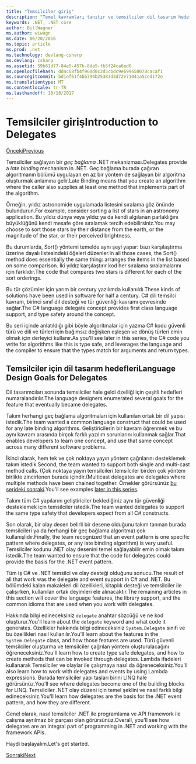 ```yaml
---
title: "Temsilciler giriş"
description: "Temel kavramları tanıtır ve temsilciler dil tasarım hedefleri ele bu genel bakış konusunun temsilcileri hakkında bilgi edinin."
keywords: .NET, .NET core
author: BillWagner
ms.author: wiwagn
ms.date: 06/20/2016
ms.topic: article
ms.prod: .net
ms.technology: devlang-csharp
ms.devlang: csharp
ms.assetid: 59b61d77-84e5-457b-8da5-fb5f24ca6ed6
ms.openlocfilehash: dd4c68fb4f960d0c2d5cbdc9e699650070cacaf1
ms.sourcegitcommit: bd1ef61f4bb794b25383d3d72e71041a5ced172e
ms.translationtype: MT
ms.contentlocale: tr-TR
ms.lasthandoff: 10/18/2017
---
```

# <a name="introduction-to-delegates"></a><span data-ttu-id="9b3e3-104">Temsilciler giriş</span><span class="sxs-lookup"><span data-stu-id="9b3e3-104">Introduction to Delegates</span></span>

[<span data-ttu-id="9b3e3-105">Önceki</span><span class="sxs-lookup"><span data-stu-id="9b3e3-105">Previous</span></span>](delegates-events.md)

<span data-ttu-id="9b3e3-106">Temsilciler sağlayan bir *geç bağlama* .NET mekanizması.</span><span class="sxs-lookup"><span data-stu-id="9b3e3-106">Delegates provide a *late binding* mechanism in .NET.</span></span> <span data-ttu-id="9b3e3-107">Geç bağlama burada çağıran algoritmanın bölümü uygulayan en az bir yöntem de sağlayan bir algoritma oluşturmak anlamına gelir.</span><span class="sxs-lookup"><span data-stu-id="9b3e3-107">Late Binding means that you create an algorithm where the caller also supplies at least one method that implements part of the algorithm.</span></span>

<span data-ttu-id="9b3e3-108">Örneğin, yıldız astronomide uygulamada listesini sıralama göz önünde bulundurun.</span><span class="sxs-lookup"><span data-stu-id="9b3e3-108">For example, consider sorting a list of stars in an astronomy application.</span></span>
<span data-ttu-id="9b3e3-109">Bu yıldız dünya veya yıldız ya da kendi algılanan parlaklığını büyüklüğünü kendi mesafe göre sıralamak tercih edebilirsiniz.</span><span class="sxs-lookup"><span data-stu-id="9b3e3-109">You may choose to sort those stars by their distance from the earth, or the magnitude of the star, or their perceived brightness.</span></span>

<span data-ttu-id="9b3e3-110">Bu durumlarda, Sort() yöntemi temelde aynı şeyi yapar: bazı karşılaştırma üzerine dayalı listesindeki öğeleri düzenler.</span><span class="sxs-lookup"><span data-stu-id="9b3e3-110">In all those cases, the Sort() method does essentially the same thing: arranges the items in the list based on some comparison.</span></span> <span data-ttu-id="9b3e3-111">İki yıldız karşılaştırır kod her sıralama sıralamalarını için farklıdır.</span><span class="sxs-lookup"><span data-stu-id="9b3e3-111">The code that compares two stars is different for each of the sort orderings.</span></span>

<span data-ttu-id="9b3e3-112">Bu tür çözümler için yarım bir century yazılımda kullanıldı.</span><span class="sxs-lookup"><span data-stu-id="9b3e3-112">These kinds of solutions have been used in software for half a century.</span></span>
<span data-ttu-id="9b3e3-113">C# dili temsilci kavram, birinci sınıf dil desteği ve tür güvenliği kavramı çevresinde sağlar.</span><span class="sxs-lookup"><span data-stu-id="9b3e3-113">The C# language delegate concept provides first class language support, and type safety around the concept.</span></span>

<span data-ttu-id="9b3e3-114">Bu seri içinde anlatıldığı gibi böyle algoritmalar için yazma C# kodu güvenli türü ve dili ve türleri için bağımsız değişken eşleşen ve dönüş türleri emin olmak için derleyici kullanır.</span><span class="sxs-lookup"><span data-stu-id="9b3e3-114">As you'll see later in this series, the C# code you write for algorithms like this is type safe, and leverages the language and the compiler to ensure that the types match for arguments and return types.</span></span>

## <a name="language-design-goals-for-delegates"></a><span data-ttu-id="9b3e3-115">Temsilciler için dil tasarım hedefleri</span><span class="sxs-lookup"><span data-stu-id="9b3e3-115">Language Design Goals for Delegates</span></span>

<span data-ttu-id="9b3e3-116">Dil tasarımcıları sonunda temsilciler hale geldi özelliği için çeşitli hedefleri numaralandırılır.</span><span class="sxs-lookup"><span data-stu-id="9b3e3-116">The language designers enumerated several goals for the feature that eventually became delegates.</span></span>

<span data-ttu-id="9b3e3-117">Takım herhangi geç bağlama algoritmaları için kullanılan ortak bir dil yapısı istedik.</span><span class="sxs-lookup"><span data-stu-id="9b3e3-117">The team wanted a common language construct that could be used for any late binding algorithms.</span></span> <span data-ttu-id="9b3e3-118">Geliştiricilerin bir kavram öğrenmek ve bu aynı kavram arasında birçok farklı yazılım sorunlarını kullanmak sağlar.</span><span class="sxs-lookup"><span data-stu-id="9b3e3-118">That enables developers to learn one concept, and use that same concept across many different software problems.</span></span>

<span data-ttu-id="9b3e3-119">İkinci olarak, hem tek ve çok noktaya yayın yöntem çağrılarını desteklemek takım istedik.</span><span class="sxs-lookup"><span data-stu-id="9b3e3-119">Second, the team wanted to support both single and multi-cast method calls.</span></span> <span data-ttu-id="9b3e3-120">(Çok noktaya yayın temsilcileri temsilciler birden çok yöntem birlikte zincirlenen burada içindir.</span><span class="sxs-lookup"><span data-stu-id="9b3e3-120">(Multicast delegates are delegates where multiple methods have been chained together.</span></span> <span data-ttu-id="9b3e3-121">Örnekler görürsünüz [bu serideki sonraki](delegate-class.md).</span><span class="sxs-lookup"><span data-stu-id="9b3e3-121">You'll see examples [later in this series](delegate-class.md).</span></span> 

<span data-ttu-id="9b3e3-122">Takım tüm C# yapılarını geliştiriciler beklediğiniz aynı tür güvenliği desteklemek için temsilciler istedik.</span><span class="sxs-lookup"><span data-stu-id="9b3e3-122">The team wanted delegates to support the same type safety that developers expect from all C# constructs.</span></span> 

<span data-ttu-id="9b3e3-123">Son olarak, bir olay desen belirli bir desene olduğunu takım tanınan burada temsilcileri ya da herhangi bir geç bağlama algoritma) çok kullanışlıdır.</span><span class="sxs-lookup"><span data-stu-id="9b3e3-123">Finally, the team recognized that an event pattern is one specific pattern where delegates, or any late binding algorithm) is very useful.</span></span> <span data-ttu-id="9b3e3-124">Temsilciler kodunu .NET olay desenini temel sağlayabilir emin olmak takım istedik.</span><span class="sxs-lookup"><span data-stu-id="9b3e3-124">The team wanted to ensure that the code for delegates could provide the basis for the .NET event pattern.</span></span>

<span data-ttu-id="9b3e3-125">Tüm iş C# ve .NET temsilci ve olay desteği olduğunu sonucu.</span><span class="sxs-lookup"><span data-stu-id="9b3e3-125">The result of all that work was the delegate and event support in C# and .NET.</span></span> <span data-ttu-id="9b3e3-126">Bu bölümdeki kalan makaleleri dil özellikleri, kitaplık desteği ve temsilciler ile çalışırken, kullanılan ortak deyimleri ele alınacaktır.</span><span class="sxs-lookup"><span data-stu-id="9b3e3-126">The remaining articles in this section will cover the language features, the library support, and the common idioms that are used when you work with delegates.</span></span>

<span data-ttu-id="9b3e3-127">Hakkında bilgi edineceksiniz `delegate` anahtar sözcüğü ve ne kod oluşturur.</span><span class="sxs-lookup"><span data-stu-id="9b3e3-127">You'll learn about the `delegate` keyword and what code it generates.</span></span> <span data-ttu-id="9b3e3-128">Özellikler hakkında bilgi edineceksiniz `System.Delegate` sınıfı ve bu özellikleri nasıl kullanılır.</span><span class="sxs-lookup"><span data-stu-id="9b3e3-128">You'll learn about the features in the `System.Delegate` class, and how those features are used.</span></span> <span data-ttu-id="9b3e3-129">Türü güvenli temsilciler oluşturma ve temsilciler çağrılan yöntem oluşturulacağını öğreneceksiniz.</span><span class="sxs-lookup"><span data-stu-id="9b3e3-129">You'll learn how to create type safe delegates, and how to create methods that can be invoked through delegates.</span></span> <span data-ttu-id="9b3e3-130">Lambda ifadeleri kullanarak Temsilciler ve olaylar ile çalışmaya nasıl da öğreneceksiniz.</span><span class="sxs-lookup"><span data-stu-id="9b3e3-130">You'll also learn how to work with delegates and events by using Lambda expressions.</span></span> <span data-ttu-id="9b3e3-131">Burada temsilciler yapı taşları birini LINQ hale görürsünüz.</span><span class="sxs-lookup"><span data-stu-id="9b3e3-131">You'll see where delegates become one of the building blocks for LINQ.</span></span> <span data-ttu-id="9b3e3-132">Temsilciler .NET olay düzeni için temel şeklini ve nasıl farklı bilgi edineceksiniz.</span><span class="sxs-lookup"><span data-stu-id="9b3e3-132">You'll learn how delegates are the basis for the .NET event pattern, and how they are different.</span></span>

<span data-ttu-id="9b3e3-133">Genel olarak, nasıl temsilciler .NET ile programlama ve API framework ile çalışma ayrılmaz bir parçası olan görürsünüz.</span><span class="sxs-lookup"><span data-stu-id="9b3e3-133">Overall, you'll see how delegates are an integral part of programming in .NET and working with the framework APIs.</span></span>

<span data-ttu-id="9b3e3-134">Haydi başlayalım.</span><span class="sxs-lookup"><span data-stu-id="9b3e3-134">Let's get started.</span></span>

[<span data-ttu-id="9b3e3-135">Sonraki</span><span class="sxs-lookup"><span data-stu-id="9b3e3-135">Next</span></span>](delegate-class.md)
